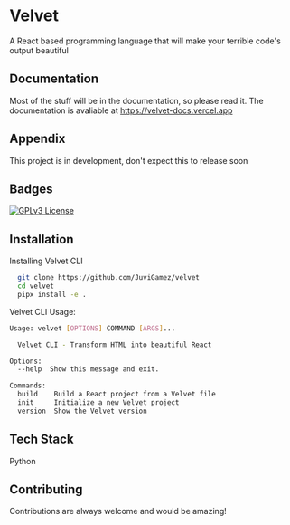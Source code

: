 
# Velvet

A React based programming language that will make your terrible code's output beautiful


## Documentation

Most of the stuff will be in the documentation, so please read it. The documentation is avaliable at https://velvet-docs.vercel.app


## Appendix

This project is in development, don't expect this to release soon


## Badges

[![GPLv3 License](https://img.shields.io/badge/License-GPL%20v3-yellow.svg)](https://opensource.org/licenses/)


## Installation

Installing Velvet CLI

```bash
  git clone https://github.com/JuviGamez/velvet
  cd velvet
  pipx install -e .
```
    
Velvet CLI Usage:
```bash
Usage: velvet [OPTIONS] COMMAND [ARGS]...

  Velvet CLI - Transform HTML into beautiful React

Options:
  --help  Show this message and exit.

Commands:
  build    Build a React project from a Velvet file
  init     Initialize a new Velvet project
  version  Show the Velvet version
  ```
## Tech Stack

Python


## Contributing

Contributions are always welcome and would be amazing!



